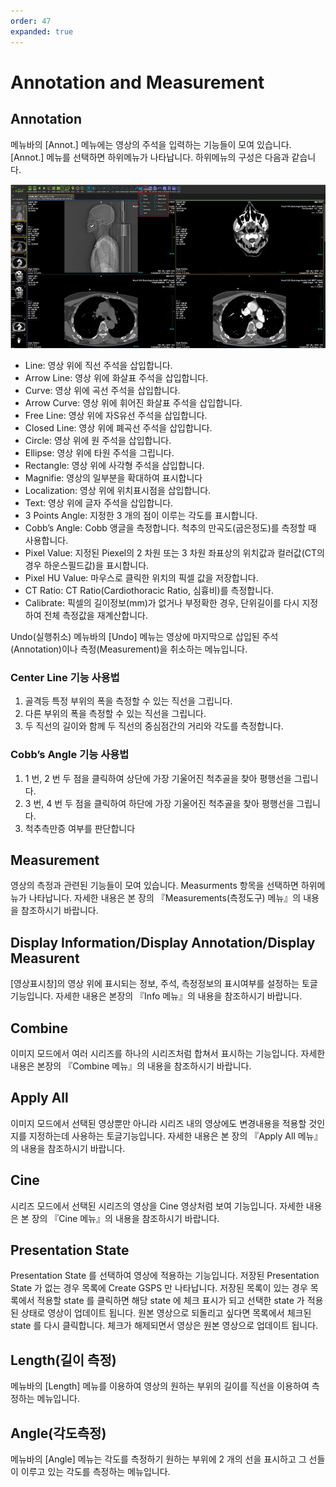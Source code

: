 ```yaml
---
order: 47
expanded: true
---
```


# Annotation and Measurement

## Annotation 
메뉴바의 [Annot.] 메뉴에는 영상의 주석을 입력하는 기능들이 모여 있습니다. [Annot.] 메뉴를 선택하면 하위메뉴가 나타납니다. 하위메뉴의 구성은 다음과 같습니다.

![](annot.png)

- Line: 영상 위에 직선 주석을 삽입합니다. 
- Arrow Line: 영상 위에 화살표 주석을 삽입합니다. 
- Curve: 영상 위에 곡선 주석을 삽입합니다. 
- Arrow Curve: 영상 위에 휘어진 화살표 주석을 삽입합니다. 
- Free Line: 영상 위에 자S유선 주석을 삽입합니다. 
- Closed Line: 영상 위에 폐곡선 주석을 삽입합니다. 
- Circle: 영상 위에 원 주석을 삽입합니다. 
- Ellipse: 영상 위에 타원 주석을 그립니다. 
- Rectangle: 영상 위에 사각형 주석을 삽입합니다. 
- Magnifie: 영상의 일부분을 확대하여 표시합니다
- Localization: 영상 위에 위치표시점을 삽입합니다. 
- Text: 영상 위에 글자 주석을 삽입합니다.
- 3 Points Angle: 지정한 3 개의 점이 이루는 각도를 표시합니다.
- Cobb’s Angle: Cobb 앵글을 측정합니다. 척추의 만곡도(굽은정도)를 측정할 때 사용합니다.
- Pixel Value: 지정된 Piexel의 2 차원 또는 3 차원 좌표상의 위치값과 컬러값(CT의 경우 하운스필드값)을 표시합니다.
- Pixel HU Value: 마우스로 클릭한 위치의 픽셀 값을 저장합니다.
- CT Ratio: CT Ratio(Cardiothoracic Ratio, 심흉비)를 측정합니다.
- Calibrate: 픽셀의 길이정보(mm)가 없거나 부정확한 경우, 단위길이를 다시 지정하여 전체 측정값을 재계산합니다.

Undo(실행취소)
메뉴바의 [Undo] 메뉴는 영상에 마지막으로 삽입된 주석(Annotation)이나 측정(Measurement)을
취소하는 메뉴입니다.



### Center Line 기능 사용법

1. 골격등 특정 부위의 폭을 측정할 수 있는 직선을 그립니다.
2. 다른 부위의 폭을 측정할 수 있는 직선을 그립니다.
3. 두 직선의 길이와 함께 두 직선의 중심점간의 거리와 각도를 측정합니다.


### Cobb’s Angle 기능 사용법

1. 1 번, 2 번 두 점을 클릭하여 상단에 가장 기울어진 척추골을 찾아 평행선을 그립니다.
2. 3 번, 4 번 두 점을 클릭하여 하단에 가장 기울어진 척추골을 찾아 평행선을 그립니다.
3. 척추측만증 여부를 판단합니다

## Measurement

영상의 측정과 관련된 기능들이 모여 있습니다. Measurments 항목을 선택하면 하위메뉴가
나타납니다. 자세한 내용은 본 장의 『Measurements(측정도구) 메뉴』의 내용을 참조하시기
바랍니다.

## Display Information/Display Annotation/Display Measurent
[영상표시창]의 영상 위에 표시되는 정보, 주석, 측정정보의 표시여부를 설정하는 토글기능입니다. 자세한 내용은 본장의 『Info 메뉴』의 내용을 참조하시기 바랍니다.

## Combine
이미지 모드에서 여러 시리즈를 하나의 시리즈처럼 합쳐서 표시하는 기능입니다. 자세한 내용은 본장의 『Combine 메뉴』의 내용을 참조하시기 바랍니다.

## Apply All
이미지 모드에서 선택된 영상뿐만 아니라 시리즈 내의 영상에도 변경내용을 적용할 것인지를
지정하는데 사용하는 토글기능입니다. 자세한 내용은 본 장의 『Apply All 메뉴』의 내용을
참조하시기 바랍니다.

## Cine
시리즈 모드에서 선택된 시리즈의 영상을 Cine 영상처럼 보여 기능입니다. 자세한 내용은 본 장의 『Cine 메뉴』의 내용을 참조하시기 바랍니다.

## Presentation State
Presentation State 를 선택하여 영상에 적용하는 기능입니다. 저장된 Presentation State 가 없는 경우 목록에 Create GSPS 만 나타납니다. 저장된 목록이 있는 경우 목록에서 적용할 state 를 클릭하면 해당 state 에 체크 표시가 되고 선택한 state 가 적용된 상태로 영상이 업데이트 됩니다. 원본 영상으로 되돌리고 싶다면 목록에서 체크된 state 를 다시 클릭합니다. 체크가 해제되면서 영상은 원본 영상으로 업데이트 됩니다.


## Length(길이 측정)
메뉴바의 [Length] 메뉴를 이용하여 영상의 원하는 부위의 길이를 직선을 이용하여 측정하는
메뉴입니다.


## Angle(각도측정)
메뉴바의 [Angle] 메뉴는 각도를 측정하기 원하는 부위에 2 개의 선을 표시하고 그 선들이 이루고
있는 각도를 측정하는 메뉴입니다.